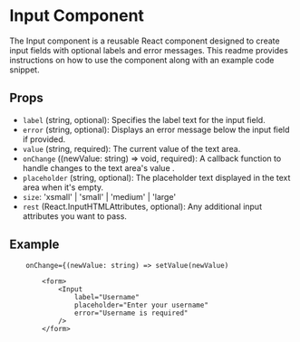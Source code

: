 # Input Component

The Input component is a reusable React component designed to create input fields with optional labels and error messages. This readme provides instructions on how to use the component along with an example code snippet.

## Props 

- `label` (string, optional): Specifies the label text for the input field.
- `error` (string, optional): Displays an error message below the input field if provided.
- `value` (string, required): The current value of the text area.
- `onChange` ((newValue: string) => void, required): A callback function to handle changes to the text area's value .
- `placeholder` (string, optional): The placeholder text displayed in the text area when it's empty.
- `size`: 'xsmall' | 'small' | 'medium' | 'large'
- `rest` (React.InputHTMLAttributes<HTMLInputElement>, optional): Any additional input attributes you want to pass.

## Example 

```
    onChange={(newValue: string) => setValue(newValue)
```

```
        <form>
            <Input
                label="Username"
                placeholder="Enter your username"
                error="Username is required"
            />
        </form>
```